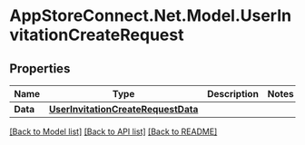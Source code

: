 # AppStoreConnect.Net.Model.UserInvitationCreateRequest

## Properties

Name | Type | Description | Notes
------------ | ------------- | ------------- | -------------
**Data** | [**UserInvitationCreateRequestData**](UserInvitationCreateRequestData.md) |  | 

[[Back to Model list]](../README.md#documentation-for-models) [[Back to API list]](../README.md#documentation-for-api-endpoints) [[Back to README]](../README.md)

